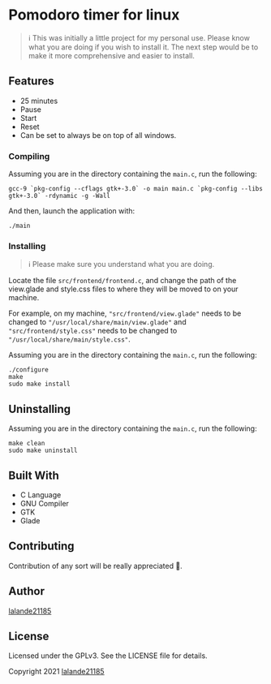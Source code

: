 




# Pomodoro timer for linux

> :information_source:	This was initially a little project for my personal use. Please know what you are doing if you wish to install it. The next step would be to make it more comprehensive and easier to install.

## Features

* 25 minutes
* Pause
* Start
* Reset
* Can be set to always be on top of all windows.


### Compiling

Assuming you are in the directory containing the `main.c`, run the following:

```
gcc-9 `pkg-config --cflags gtk+-3.0` -o main main.c `pkg-config --libs gtk+-3.0` -rdynamic -g -Wall
```

And then, launch the application with:

```
./main
```


### Installing

> :information_source:	Please make sure you understand what you are doing.

Locate the file `src/frontend/frontend.c`, and change the path of the view.glade and style.css files to where they will be moved to on your machine.

For example, on my machine,
`"src/frontend/view.glade"` needs to be changed to `"/usr/local/share/main/view.glade"` and `"src/frontend/style.css"` needs to be changed to `"/usr/local/share/main/style.css"`.

Assuming you are in the directory containing the `main.c`, run the following:

```
./configure
make
sudo make install
```

## Uninstalling

Assuming you are in the directory containing the `main.c`, run the following:

```
make clean
sudo make uninstall
```

## Built With

* C Language
* GNU Compiler
* GTK
* Glade

## Contributing

Contribution of any sort will be really appreciated :slightly_smiling_face:.

## Author

[lalande21185](https://github.com/lalande21185)


## License

Licensed under the GPLv3. See the LICENSE file for details.

Copyright 2021 [lalande21185](https://github.com/lalande21185)

